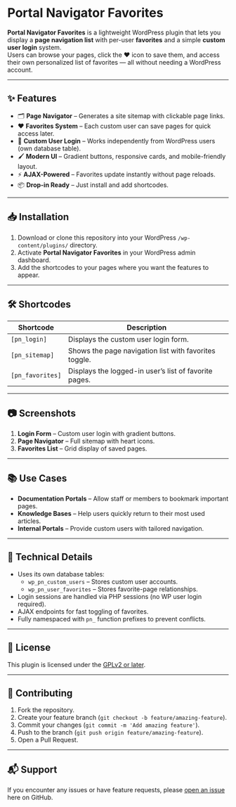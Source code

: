 # Portal Navigator Favorites

**Portal Navigator Favorites** is a lightweight WordPress plugin that lets you display a **page navigation list** with per-user **favorites** and a simple **custom user login** system.  
Users can browse your pages, click the ❤️ icon to save them, and access their own personalized list of favorites — all without needing a WordPress account.

---

## ✨ Features

- 🗂 **Page Navigator** – Generates a site sitemap with clickable page links.
- ❤️ **Favorites System** – Each custom user can save pages for quick access later.
- 🔐 **Custom User Login** – Works independently from WordPress users (own database table).
- 🖌 **Modern UI** – Gradient buttons, responsive cards, and mobile-friendly layout.
- ⚡ **AJAX-Powered** – Favorites update instantly without page reloads.
- 📦 **Drop-in Ready** – Just install and add shortcodes.

---

## 📥 Installation

1. Download or clone this repository into your WordPress `/wp-content/plugins/` directory.
2. Activate **Portal Navigator Favorites** in your WordPress admin dashboard.
3. Add the shortcodes to your pages where you want the features to appear.

---

## 🛠 Shortcodes

| Shortcode         | Description |
|-------------------|-------------|
| `[pn_login]`      | Displays the custom user login form. |
| `[pn_sitemap]`    | Shows the page navigation list with favorites toggle. |
| `[pn_favorites]`  | Displays the logged-in user’s list of favorite pages. |

---

## 📷 Screenshots

1. **Login Form** – Custom user login with gradient buttons.
2. **Page Navigator** – Full sitemap with heart icons.
3. **Favorites List** – Grid display of saved pages.

---

## 📚 Use Cases

- **Documentation Portals** – Allow staff or members to bookmark important pages.
- **Knowledge Bases** – Help users quickly return to their most used articles.
- **Internal Portals** – Provide custom users with tailored navigation.

---

## 🔧 Technical Details

- Uses its own database tables:
  - `wp_pn_custom_users` – Stores custom user accounts.
  - `wp_pn_user_favorites` – Stores favorite-page relationships.
- Login sessions are handled via PHP sessions (no WP user login required).
- AJAX endpoints for fast toggling of favorites.
- Fully namespaced with `pn_` function prefixes to prevent conflicts.

---

## 📜 License

This plugin is licensed under the [GPLv2 or later](https://www.gnu.org/licenses/gpl-2.0.html).

---

## 🤝 Contributing

1. Fork the repository.
2. Create your feature branch (`git checkout -b feature/amazing-feature`).
3. Commit your changes (`git commit -m 'Add amazing feature'`).
4. Push to the branch (`git push origin feature/amazing-feature`).
5. Open a Pull Request.

---

## 📬 Support

If you encounter any issues or have feature requests, please [open an issue](../../issues) here on GitHub.
